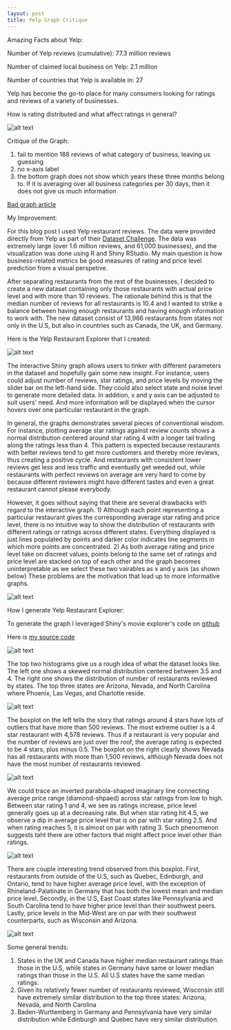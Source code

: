 ```yaml
---
layout: post
title: Yelp Graph Critique
---
```


Amazing Facts about Yelp:

Number of Yelp reviews (cumulative): 77.3 million reviews

Number of claimed local business on Yelp: 2.1 million

Number of countries that Yelp is available in: 27

Yelp has become the go-to place for many consumers looking for ratings and reviews of a variety of businesses. 

How is rating distributed and what affect ratings in general?

![alt text](http://searchengineland.com/figz/wp-content/seloads/2014/02/Screen-Shot-2014-02-11-at-2.15.33-PM.png)

Critique of the Graph:

1. fail to mention 188 reviews of what category of business, leaving us guessing
2. no x-axis label
3. the bottom graph does not show which years these three months belong to. If it is averaging over all business categories per 30 days, then it does not give us much information

[Bad graph article](http://searchengineland.com/yelp-supersizes-profiles-makes-less-busy-184075)

My Improvement:

For this blog post I used Yelp restaurant reviews. The data were provided directly from Yelp as part of their [Dataset Challenge](http://www.yelp.com/dataset_challenge). The data was extremely large (over 1.6 million reviews, and 61,000 businesses), and the visualization was done using R and Shiny RStudio. My main question is how business-related metrics be good measures of rating and price level prediction from a visual perspetive. 

After separating restaurants from the rest of the businesses, I decided to create a new dataset containing only those restaurants with actual price level and with more than 10 reviews. The rationale behind this is that the median number of reviews for all restaurants is 10.4 and I wanted to strike a balance between having enough restaurants and having enough information to work with. The new dataset consist of 13,966 restaurants from states not only in the U.S, but also in countries such as Canada, the UK, and Germany. 

Here is the Yelp Restaurant Explorer that I created: 

![alt text](https://github.com/conan2014/conan2014.github.io/blob/master/images/Yelp_Explorer1.png)

The interactive Shiny graph allows users to tinker with different parameters in the dataset and hopefully gain some new insight. For instance, users could adjust number of reviews, star ratings, and price levels by moving the slider bar on the left-hand side. They could also select state and noise level to generate more detailed data. In addition, x and y axis can be adjusted to suit users' need. And more information will be displayed when the cursor hovers over one particular restaurant in the graph. 

In general, the graphs demonstrates several pieces of conventional wisdom. For instance, plotting average star ratings against review counts shows a normal distribution centered around star rating 4 with a longer tail trailing along the ratings less than 4. This pattern is expected because restaurants with better reviews tend to get more customers and thereby more reviews, thus creating a positive cycle. And restaurants with consistent lower reviews get less and less traffic and eventually get weeded out, while restaurants with perfect reviews on average are very hard to come by because different reviewers might have different tastes and even a great restaurant cannot please everybody.

However, it goes without saying that there are several drawbacks with regard to the interactive graph. 1) Although each point representing a particular restaurant gives the corresponding average star rating and price level, there is no intuitive way to show the distribution of restaurants with different ratings or ratings across different states. Everything displayed is just lines populated by points and darker color indicates line segments in which more points are concentrated. 2) As both average rating and price level take on discreet values, points belong to the same set of ratings and price level are stacked on top of each other and the graph becomes uninterpretable as we select these two vairables as x and y axis (as shown below) These problems are the motivation that lead up to more informative graphs. 

![alt text](https://github.com/conan2014/conan2014.github.io/blob/master/images/Yelp_Explorer2.png)

How I generate Yelp Restaurant Explorer:

To generate the graph I leveraged Shiny's movie explorer's code on [github](https://github.com/rstudio/shiny-examples/tree/master/051-movie-explorer)

Here is [my source code](https://github.com/conan2014/conan2014.github.io/tree/master/Interactive-Graph)

![alt text](https://github.com/conan2014/conan2014.github.io/blob/master/images/Histogram1.png)

The top two histograms give us a rough idea of what the dataset looks like. The left one shows a skewed normal distribution centered between 3.5 and 4. The right one shows the distribution of number of restaurants reviewed by states. The top three states are Arizona, Nevada, and North Carolina where Phoenix, Las Vegas, and Charlotte reside. 

![alt text](https://github.com/conan2014/conan2014.github.io/blob/master/images/Boxplot2.png)

The boxplot on the left tells the story that ratings around 4 stars have lots of outliers that have more than 500 reviews. The most extreme outlier is a 4 star restaurant with 4,578 reviews. Thus if a restaurant is very popular and the number of reviews are just over the roof, the average rating is expected to be 4 stars, plus minus 0.5. 
The boxplot on the right clearly shows Nevada has all restaurants with more than 1,500 reviews, although Nevada does not have the most number of restaurants reviewed. 

![alt text](https://github.com/conan2014/conan2014.github.io/blob/master/images/Boxplot3.png)

We could trace an inverted parabola-shaped imaginary line connecting average price range (diamond-shpaed) across star ratings from low to high. Between star rating 1 and 4, we see as ratings increase, price level generally goes up at a decreasing rate. But when star rating hit 4.5, we observe a dip in average price level that is on par with star rating 2.5. And when rating reaches 5, it is almost on par with rating 3. Such phenomenon suggests taht there are other factors that might affect price level other than ratings. 

![alt text](https://github.com/conan2014/conan2014.github.io/blob/master/images/Boxplot4.png)

There are couple interesting trend observed from this boxplot. First, restaurants from outside of the U.S, such as Quebec, Edinburgh, and Ontario, tend to have higher average price level, with the exception of Rhineland-Palatinate in Germany that has both the lowest mean and median price level. Secondly, in the U.S, East Coast states like Pennsylvania and South Carolina tend to have higher price level than their southwest peers. Lastly, price levels in the Mid-West are on par with their southwest counterparts, such as Wisconsin and Arizona. 

![alt text](https://github.com/conan2014/conan2014.github.io/blob/master/images/Boxplot5.png)

Some general trends:
1. States in the UK and Canada have higher median restaurant ratings than those in the U.S, while states in Germany have same or lower median ratings than those in the U.S. All U.S states have the same median ratings. 
2. Given its relatively fewer number of restaurants reviewed, Wisconsin still have extremely similar distribution to the top three states: Arizona, Nevada, and North Carolina
3. Baden-Wurttemberg in Germany and Pennsylvania have very similar distribution while Edinburgh and Quebec have very similar distribution. 


